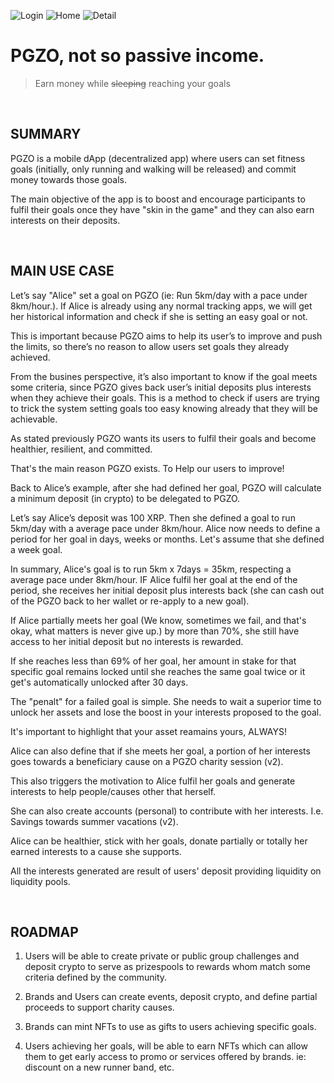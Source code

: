 ![Login](src/assets/images/Login.png) 
![Home](src/assets/images/Home.png) 
![Detail](src/assets/images/Detail.png)


# PGZO, not so passive income.

> Earn money 
while ~~sleeping~~ reaching your goals

&nbsp;
&nbsp;

## SUMMARY

PGZO is a mobile dApp (decentralized app) where users can set fitness goals (initially, only running and walking will be released) and commit money towards those goals. 

The main objective of the app is to boost and encourage participants to fulfil their goals once they have "skin in the game" and they can also earn interests on their deposits.

&nbsp;
&nbsp;

## MAIN USE CASE

Let’s say "Alice" set a goal on PGZO (ie: Run 5km/day with a pace under 8km/hour.). If Alice is already using any normal tracking apps, we will get her historical information and check if she is setting an easy goal or not. 

This is important because PGZO aims to help its user’s to improve and push the limits, so there’s no reason to allow users set goals they already achieved. 

From the busines perspective, it’s also important to know if the goal meets some criteria, since PGZO gives back user’s initial deposits plus interests when they achieve their goals. This is a method to check if users are trying to trick the system setting goals too easy knowing already that they will be achievable.

As stated previously PGZO wants its users to fulfil their goals and become healthier, resilient, and committed. 

That's the main reason PGZO exists. To Help our users to improve!

Back to Alice’s example, after she had defined her goal, PGZO will calculate a minimum deposit (in crypto) to be delegated to PGZO.

Let’s say Alice’s deposit was 100 XRP. Then she defined a goal to run 5km/day with a average pace under 8km/hour. Alice now needs to define a period for her goal in days, weeks or months. Let's assume that she defined a week goal.

In summary, Alice's goal is to run 5km x 7days = 35km, respecting a average pace under 8km/hour. IF Alice fulfil her goal at the end of the period, she receives her initial deposit plus interests back (she can cash out of the PGZO back to her wallet or re-apply to a new goal).

If Alice partially meets her goal (We know, sometimes we fail, and that's okay, what matters is never give up.)  by more than 70%, she still have access to her initial deposit but no interests is rewarded. 

If she reaches less than 69% of her goal, her amount in stake for that specific goal remains locked until she reaches the same goal twice or it get's automatically unlocked after 30 days.

The "penalt" for a failed goal is simple. She needs to wait a superior time to unlock her assets and lose the boost in your interests proposed to the goal.


It's important to highlight that your asset reamains yours, ALWAYS! 

Alice can also define that if she meets her goal, a portion of her interests goes towards a beneficiary cause on a PGZO charity session (v2).

This also triggers the motivation to Alice fulfil her goals and generate interests to help people/causes other that herself.

She can also create accounts (personal) to contribute with her interests. I.e. Savings towards summer vacations (v2).

Alice can be healthier, stick with her goals, donate partially or totally her earned interests to a cause she supports.

All the interests generated are result of users' deposit providing liquidity on liquidity pools.

&nbsp;
&nbsp;
## ROADMAP

1.	Users will be able to create private or public group challenges and deposit crypto to serve as prizespools to rewards whom match some criteria defined by the community.
&nbsp;

2.	Brands and Users can create events, deposit crypto, and define partial proceeds to support charity causes.
&nbsp;

3.	Brands can mint NFTs to use as gifts to users achieving specific goals.
&nbsp;

4.	Users achieving her goals, will be able to earn NFTs which can allow them to get early access to promo or services offered by brands. ie: discount on a new runner band, etc.

